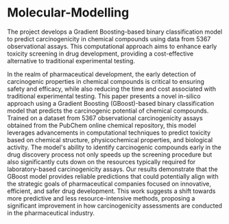 # Molecular-Modelling
The project develops a Gradient Boosting-based binary classification model to predict carcinogenicity in chemical compounds using data from 5367 observational assays. This computational approach aims to enhance early toxicity screening in drug development, providing a cost-effective alternative to traditional experimental testing.
  
In the realm of pharmaceutical development, the early detection of carcinogenic properties in chemical compounds is critical to ensuring safety and efficacy, while also reducing the time and cost associated with traditional experimental testing. This paper presents a novel in-silico approach using a Gradient Boosting (GBoost)-based binary classification model that predicts the carcinogenic potential of chemical compounds. Trained on a dataset from 5367 observational carcinogenicity assays obtained from the PubChem online chemical repository, this model leverages advancements in computational techniques to predict toxicity based on chemical structure, physicochemical properties, and biological activity. The model's ability to identify carcinogenic compounds early in the drug discovery process not only speeds up the screening procedure but also significantly cuts down on the resources typically required for laboratory-based carcinogenicity assays. Our results demonstrate that the GBoost model provides reliable predictions that could potentially align with the strategic goals of pharmaceutical companies focused on innovative, efficient, and safer drug development. This work suggests a shift towards more predictive and less resource-intensive methods, proposing a significant improvement in how carcinogenicity assessments are conducted in the pharmaceutical industry.
